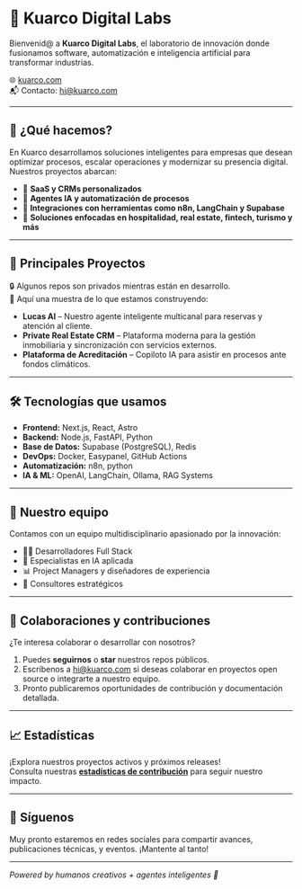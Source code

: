 # 👾 Kuarco Digital Labs

Bienvenid@ a **Kuarco Digital Labs**, el laboratorio de innovación donde fusionamos software, automatización e inteligencia artificial para transformar industrias.

🌐 [kuarco.com](https://www.kuarco.com)  
📬 Contacto: [hi@kuarco.com](mailto:hi@kuarco.com)  

---

## 🚀 ¿Qué hacemos?

En Kuarco desarrollamos soluciones inteligentes para empresas que desean optimizar procesos, escalar operaciones y modernizar su presencia digital. Nuestros proyectos abarcan:

- 💼 **SaaS y CRMs personalizados**
- 🤖 **Agentes IA y automatización de procesos**
- 🧠 **Integraciones con herramientas como n8n, LangChain y Supabase**
- 🎯 **Soluciones enfocadas en hospitalidad, real estate, fintech, turismo y más**

---

## 🧠 Principales Proyectos

🔒 Algunos repos son privados mientras están en desarrollo.  
🧪 Aquí una muestra de lo que estamos construyendo:

- **Lucas AI** – Nuestro agente inteligente multicanal para reservas y atención al cliente.  
- **Private Real Estate CRM** – Plataforma moderna para la gestión inmobiliaria y sincronización con servicios externos.  
- **Plataforma de Acreditación** – Copiloto IA para asistir en procesos ante fondos climáticos.

---

## 🛠 Tecnologías que usamos

- **Frontend:** Next.js, React, Astro
- **Backend:** Node.js, FastAPI, Python
- **Base de Datos:** Supabase (PostgreSQL), Redis
- **DevOps:** Docker, Easypanel, GitHub Actions
- **Automatización:** n8n, python
- **IA & ML:** OpenAI, LangChain, Ollama, RAG Systems

---

## 👥 Nuestro equipo

Contamos con un equipo multidisciplinario apasionado por la innovación:

- 👨‍💻 Desarrolladores Full Stack
- 🧪 Especialistas en IA aplicada
- 📊 Project Managers y diseñadores de experiencia
- 🤝 Consultores estratégicos

---

## 🤝 Colaboraciones y contribuciones

¿Te interesa colaborar o desarrollar con nosotros?

1. Puedes **seguirnos** o **star** nuestros repos públicos.
2. Escríbenos a [hi@kuarco.com](mailto:hi@kuarco.com) si deseas colaborar en proyectos open source o integrarte a nuestro equipo.
3. Pronto publicaremos oportunidades de contribución y documentación detallada.

---

## 📈 Estadísticas

¡Explora nuestros proyectos activos y próximos releases!  
Consulta nuestras **[estadísticas de contribución](https://github.com/kuarco?tab=overview&from=2025-01-01&to=2025-12-31)** para seguir nuestro impacto.

---

## 📢 Síguenos

Muy pronto estaremos en redes sociales para compartir avances, publicaciones técnicas, y eventos. ¡Mantente al tanto!

---

*Powered by humanos creativos + agentes inteligentes 🤖*
